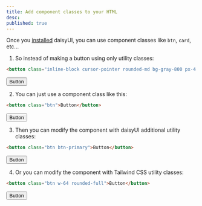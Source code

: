 ```yaml
---
title: Add component classes to your HTML
desc:
published: true
---
```


Once you [installed](/docs/install) daisyUI, you can use component classes like `btn`, `card`, etc...

1. So instead of making a button using only utility classes:

```html
<button class="inline-block cursor-pointer rounded-md bg-gray-800 px-4 py-3 text-center text-sm font-semibold uppercase text-white transition duration-200 ease-in-out hover:bg-gray-900">Button</button>
```

<button class="inline-block px-4 py-3 text-sm font-semibold text-center text-white uppercase transition duration-200 ease-in-out bg-gray-800 rounded-md cursor-pointer hover:bg-gray-900">Button</button>

2. You can just use a component class like this:

```html
<button class="btn">Button</button>
```

<button class="btn">Button</button>

3. Then you can modify the component with daisyUI additional utility classes:

```html
<button class="btn btn-primary">Button</button>
```

<button class="btn btn-primary">Button</button>

4. Or you can modify the component with Tailwind CSS utility classes:

```html
<button class="btn w-64 rounded-full">Button</button>
```

<button class="w-64 rounded-full btn">Button</button>
